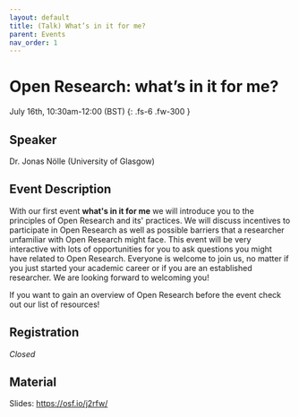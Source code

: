 ```yaml
---
layout: default
title: (Talk) What’s in it for me?
parent: Events
nav_order: 1
---
```


# Open Research: what’s in it for me?

July 16th, 10:30am-12:00 (BST)
{: .fs-6 .fw-300 }

## Speaker

Dr. Jonas Nölle (University of Glasgow)

## Event Description
With our first event **what's in it for me** we will introduce you to the principles of Open Research and its' practices. We will discuss incentives to participate in Open Research as well as possible barriers that a researcher unfamiliar with Open Research might face. This event will be very interactive with lots of opportunities for you to ask questions you might have related to Open Research. Everyone is welcome to join us, no matter if you just started your academic career or if you are an established researcher. We are looking forward to welcoming you!

If you want to gain an overview of Open Research before the event check out our list of resources!

## Registration

*Closed*

## Material

Slides: <https://osf.io/j2rfw/>

